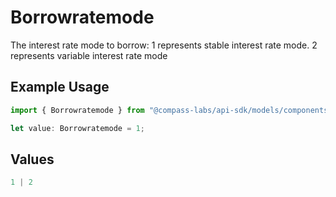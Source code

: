 # Borrowratemode

The interest rate mode to borrow: 1 represents stable interest rate mode. 2 represents variable interest rate mode

## Example Usage

```typescript
import { Borrowratemode } from "@compass-labs/api-sdk/models/components";

let value: Borrowratemode = 1;
```

## Values

```typescript
1 | 2
```
